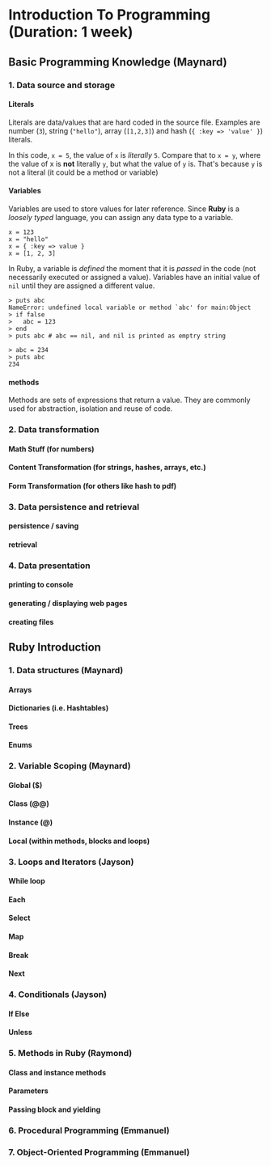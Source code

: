 # Introduction To Programming (Duration: 1 week)
## Basic Programming Knowledge (Maynard)
### 1. Data source and storage
#### Literals
Literals are data/values that are hard coded in the source file. Examples are number (`3`), string (`"hello"`), array (`[1,2,3]`) and hash (`{ :key => 'value' }`) literals.

In this code,
` x = 5 `,
the value of `x` is *literally* `5`. Compare that to
` x = y `,
where the value of x is **not** literally `y`, but what the value of `y` is. That's because `y` is not a literal (it could be a method or variable)

#### Variables
Variables are used to store values for later reference. Since **Ruby** is a *loosely typed* language, you can assign any data type to a variable.

```
x = 123
x = "hello"
x = { :key => value }
x = [1, 2, 3]
```

In Ruby, a variable is *defined* the moment that it is *passed* in the code (not necessarily executed or assigned a value). Variables have an initial value of `nil` until they are assigned a different value.

```
> puts abc
NameError: undefined local variable or method `abc' for main:Object
> if false
>   abc = 123
> end
> puts abc # abc == nil, and nil is printed as emptry string

> abc = 234
> puts abc
234
```

#### methods
Methods are sets of expressions that return a value. They are commonly used for abstraction, isolation and reuse of code.

### 2. Data transformation
#### Math Stuff (for numbers)
#### Content Transformation (for strings, hashes, arrays, etc.)
#### Form Transformation (for others like hash to pdf)

### 3. Data persistence and retrieval
#### persistence / saving
#### retrieval

### 4. Data presentation
#### printing to console
#### generating / displaying web pages
#### creating files

## Ruby Introduction
### 1. Data structures (Maynard)
#### Arrays
#### Dictionaries (i.e. Hashtables)
#### Trees
#### Enums
  
### 2. Variable Scoping (Maynard)
#### Global ($)
#### Class (@@)
#### Instance (@)
#### Local (within methods, blocks and loops)

### 3. Loops and Iterators (Jayson)
#### While loop
#### Each
#### Select
#### Map
#### Break
#### Next

### 4. Conditionals (Jayson)
#### If Else
#### Unless

### 5. Methods in Ruby (Raymond)
#### Class and instance methods
#### Parameters
#### Passing block and yielding

### 6. Procedural Programming (Emmanuel)
### 7. Object-Oriented Programming (Emmanuel)
